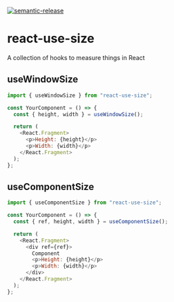 [![semantic-release](https://img.shields.io/badge/%20%20%F0%9F%93%A6%F0%9F%9A%80-semantic--release-e10079.svg)](https://github.com/semantic-release/semantic-release)

# react-use-size

A collection of hooks to measure things in React

## useWindowSize

```js
import { useWindowSize } from "react-use-size";

const YourComponent = () => {
  const { height, width } = useWindowSize();

  return (
    <React.Fragment>
      <p>Height: {height}</p>
      <p>Width: {width}</p>
    </React.Fragment>
  );
};
```

## useComponentSize

```js
import { useComponentSize } from "react-use-size";

const YourComponent = () => {
  const { ref, height, width } = useComponentSize();

  return (
    <React.Fragment>
      <div ref={ref}>
        Component
        <p>Height: {height}</p>
        <p>Width: {width}</p>
      </div>
    </React.Fragment>
  );
};
```
